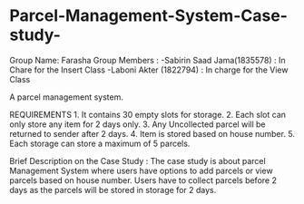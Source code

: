 # Parcel-Management-System-Case-study-

Group Name: Farasha
Group Members : 
-Sabirin Saad Jama(1835578) : In Chare for the Insert Class
-Laboni Akter (1822794) : In charge for the View Class 

A parcel management system.

REQUIREMENTS
    1. It contains 30 empty slots for storage.
    2. Each slot can only store any item for 2 days only.
    3. Any Uncollected parcel will be returned to sender after 2 days.
    4. Item is stored based on house number.
    5. Each storage can store a maximum of 5 parcels.
    
Brief Description on the Case Study : The case study is about parcel Management System where users have options to add parcels or view parcels based on house number.
Users have to collect parcels before 2 days as the parcels will be stored in storage for 2 days.
